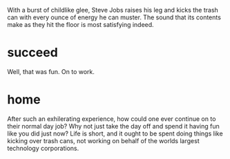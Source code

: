 With a burst of childlike glee, Steve Jobs raises his leg and kicks the trash can with every ounce of energy he can muster. The sound that its contents make as they hit the floor is most satisfying indeed.

# succeed
Well, that was fun. On to work.

# home
After such an exhilerating experience, how could one ever continue on to their normal day job? Why not just take the day off and spend it having fun like you did just now? Life is short, and it ought to be spent doing things like kicking over trash cans, not working on behalf of the worlds largest technology corporations.
